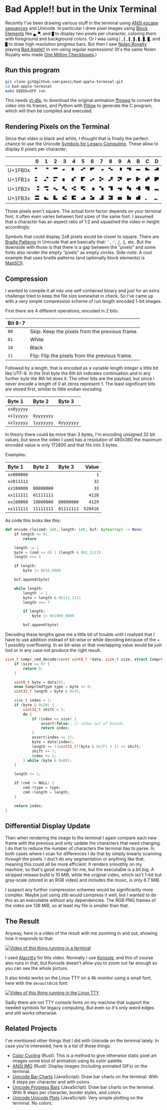 Bad Apple!! but in the Unix Terminal
====================================

Recently I've been drawing various stuff in the terminal using [ANSI escape
sequences](https://en.wikipedia.org/wiki/ANSI_escape_code) and Unicode. In
particular I drew pixel images using [Block
Elements](https://en.wikipedia.org/wiki/Block_Elements) like `▄`, `▀`, and `█`
to display two pixels per character, coloring them with foreground and
background colors. Or I was using `▏`, `▎`, `▍`, `▌`, `▋`, `▊`, `▉`, and `█` to
draw high resolution progress bars. But then I saw [Nolen
Royalty](https://eieio.games/blog/bad-apple-with-regex-in-vim/) playing [Bad
Apple!!](https://knowyourmeme.com/memes/bad-apple) in vim using regular
expressions! (It's the same Nolen Royalty who made [One Million
Checkboxes](https://eieio.games/blog/one-million-checkboxes/).)

## Run this program

```bash
git clone git@github.com:panzi/bad-apple-terminal.git
cd bad-apple-terminal
make DEBUG=OFF run
```

This needs [yt-dlp](https://github.com/yt-dlp/yt-dlp), to download the original
animation [ffmpeg](https://www.ffmpeg.org/) to convert the video into its
frames, and Python with [Pillow](https://pypi.org/project/pillow/) to generate
the C program, which will then be compiled and executed.

## Rendering Pixels on the Terminal

Since that video is black and white, I thought that is finally the perfect
chance to use the Unicode [Symbols for Legacy
Computing](https://en.wikipedia.org/wiki/Symbols_for_Legacy_Computing). These
allow to display 6 pixels per character:

| | 0 | 1 | 2 | 3 | 4 | 5 | 6 | 7 | 8 | 9 | A | B | C | D | E | F |
| :- | :-: | :-: | :-: | :-: | :-: | :-: | :-: | :-: | :-: | :-: | :-: | :-: | :-: | :-: | :-: | :-: |
| U+1FB0x | `🬀` | `🬁` | `🬂` | `🬃` | `🬄` | `🬅` | `🬆` | `🬇` | `🬈` | `🬉` | `🬊` | `🬋` | `🬌` | `🬍` | `🬎` | `🬏` |
| U+1FB1x | `🬐` | `🬑` | `🬒` | `🬓` | `🬔` | `🬕` | `🬖` | `🬗` | `🬘` | `🬙` | `🬚` | `🬛` | `🬜` | `🬝` | `🬞` | `🬟` |
| U+1FB2x | `🬠` | `🬡` | `🬢` | `🬣` | `🬤` | `🬥` | `🬦` | `🬧` | `🬨` | `🬩` | `🬪` | `🬫` | `🬬` | `🬭` | `🬮` | `🬯` |
| U+1FB3x | `🬰` | `🬱` | `🬲` | `🬳` | `🬴` | `🬵` | `🬶` | `🬷` | `🬸` | `🬹` | `🬺` | `🬻` | `🬼` | `🬽` | `🬾` | `🬿` |

Those pixels aren't square. The actual form factor depends on your terminal
font, it often even varies between font sizes of the same font. I assumed that
a character has an aspect ratio of 1:2 and squashed the video in height
accordingly.

Symbols that could display 2x8 pixels would be closer to square. There are
[Braille Patterns](https://en.wikipedia.org/wiki/Braille_Patterns) in Unicode
that are basically that: `⠁`, `⠊`, `⣜`, `⣿`, etc. But the downside with those
is that there is a gap between the "pixels" and some fonts also render the
empty "pixels" as empty circles. Side-note: A cool example that uses braille
patterns (and optionally block elements) is [MapSCII](https://github.com/rastapasta/mapscii).

## Compression

I wanted to compile it all into one self contained binary and just for an
extra challenge tried to keep the file size somewhat in check. So I've came up
with a very simple compression scheme of run length encoded 1-bit images.

First there are 4 different operations, encoded in 2 bits:

| Bit 8-7 | |
| :- | :- |
| `00` | Skip: Keep the pixels from the previous frame. |
| `01` | White |
| `10` | Black |
| `11` | Flip: Flip the pixels from the previous frame. |

Followed by a length, that is encoded as a variable length integer a little bit
like UTF-8. In the first byte the 6th bit indicates continuation and in any
further byte the 8th bit does it. The other bits are the payload, but since I
never encode a length of 0 all zeros represent 1. The least significant bits are
stored first, similar to little endian encoding.

| Byte 1     | Byte 2     | Byte 3     |
| :--------- | :--------- | :--------- |
| `xx0yyyyy` |            |            |
| `xx1yyyyy` | `0yyyyyyy` |            |
| `xx1yyyyy` | `1yyyyyyy` | `0yyyyyyy` |

In theory there could be more than 3 bytes, I'm encoding unsigned 32 bit values,
but since the video I used has a resolution of 480x360 the maximum encoded value
is only 172800 and that fits into 3 bytes.

Examples:

| Byte 1     | Byte 2     | Byte 3     | Value    |
| :--------- | :--------- | :--------- | -------: |
| `xx000000` |            |            |      `1` |
| `xx011111` |            |            |     `32` |
| `xx100000` | `00000000` |            |     `33` |
| `xx111111` | `01111111` |            |   `4128` |
| `xx100000` | `10000000` | `00000000` |   `4129` |
| `xx111111` | `11111111` | `01111111` | `528416` |

As code this looks like this:

```Python
def encode_rle(cmd: int, length: int, buf: bytearray) -> None:
    if length == 0:
        return

    length -= 1
    byte = (cmd << 6) | (length & 0b1_1111)
    length >>= 5

    if length:
        byte |= 0b10_0000

    buf.append(byte)

    while length:
        length -= 1
        byte = length & 0b111_1111
        length >>= 7

        if length:
            byte |= 0b1000_0000

        buf.append(byte)
```

Decoding these lengths gave me a little bit of trouble until I realized that
I have to use addition instead of bit-wise or while decoding because of the + 1
possibly overflowing. In an bit-wise or that overlapping value would be just
lost or in any case not produce the right result.

```C
size_t compr_cmd_decode(const uint8_t *data, size_t size, struct ComprCmd *cmd) {
    if (size == 0) {
        return 0;
    }

    uint8_t byte = data[0];
    enum ComprCmdType type = byte >> 6;
    uint32_t length = byte & 0x1F;

    size_t index = 1;
    if (byte & 0x20) {
        uint32_t shift = 5;
        do {
            if (index >= size) {
                assert(false); // index out of bounds
                return index;
            }
            assert(index <= 2);
            byte = data[index];
            length += ((uint32_t)(byte & 0x7F) + 1) << shift;
            shift += 7;
            index += 1;
        } while (byte & 0x80);
    }

    length += 1;

    if (cmd != NULL) {
        cmd->type = type;
        cmd->length = length;
    }

    return index;
}
```

## Differential Display Update

Then when rendering the image to the terminal I again compare each new frame
with the previous and only update the characters that need changing. I do that
to reduce the number of characters the terminal has to parse. In both cases
where I scan for differences I do that by simply linearly scanning through the
pixels. I don't do any segmentation or anything like that, meaning this could
all be more efficient. It renders smoothly on my machine, so that's good
enough for me, but the executable is a bit big. A stripped release build is
10 MiB, while the original video, which isn't 1-bit but gray-scale (stored in
an RGB video) and includes the music, is only 6.7 MiB.

I suspect any further compression schemes would be significantly more complex.
Maybe just using zlib would compress it well, but I wanted to do this as an
executable without any dependencies. The RGB PNG frames of the video are 138
MiB, so at least my file is smaller than that.

## The Result

Anyway, here is a video of the result with me zooming in and out, showing how
it responds to that:

[![Video of this thing running in a terminal](https://i3.ytimg.com/vi/lDLFhQTFcTk/maxresdefault.jpg)](https://www.youtube.com/watch?v=lDLFhQTFcTk)

I used [Alacritty](https://alacritty.org/) for this video. Normally I use
[Konsole](https://konsole.kde.org/), and this of course also runs in that, but
Konsole doesn't allow you to zoom out far enough so you can see the whole
picture.

It also kinda works on the Linux TTY on a 4k monitor using a small font, here
with the `devault8x16` font:

[![Video of this thing running in the Linux TTY](https://i3.ytimg.com/vi/XCI_WkTi5vc/maxresdefault.jpg)](https://www.youtube.com/watch?v=XCI_WkTi5vc)

Sadly there are not TTY console fonts on my machine that support the needed
symbols for legacy computing. But even so it's only weird edges and still
works otherwise.

## Related Projects

I've mentioned other things that I did with Unicode on the terminal lately.
In case you're interested, here is a list of those things:

- [Color Cycling](https://github.com/panzi/rust-color-cycle) (Rust): This is a
  method to give otherwise static pixel art images some kind of animation using
  its color palette.
- [ANSI IMG](https://github.com/panzi/ansi-img) (Rust): Display images (including
  animated GIFs) on the terminal.
- [Unicode Bar Charts](https://github.com/panzi/js-unicode-bar-chart)
  (JavaScript): Draw bar charts on the terminal. With 8 steps per character and
  with colors.
- [Unicode Progress Bars](https://github.com/panzi/js-unicode-progress-bar)
  (JavaScript): Draw bar charts on the terminal. With 8 steps per character,
  border styles, and colors.
- [Unicode Unicode Plots](https://github.com/panzi/js-unicode-plot) (JavaScript):
  Very simple plotting on the terminal. No colors.

